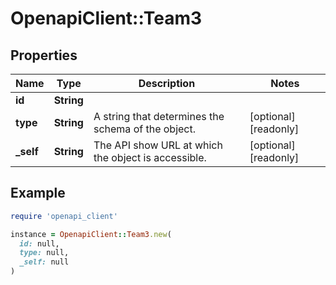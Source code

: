 # OpenapiClient::Team3

## Properties

| Name | Type | Description | Notes |
| ---- | ---- | ----------- | ----- |
| **id** | **String** |  |  |
| **type** | **String** | A string that determines the schema of the object. | [optional][readonly] |
| **_self** | **String** | The API show URL at which the object is accessible. | [optional][readonly] |

## Example

```ruby
require 'openapi_client'

instance = OpenapiClient::Team3.new(
  id: null,
  type: null,
  _self: null
)
```

